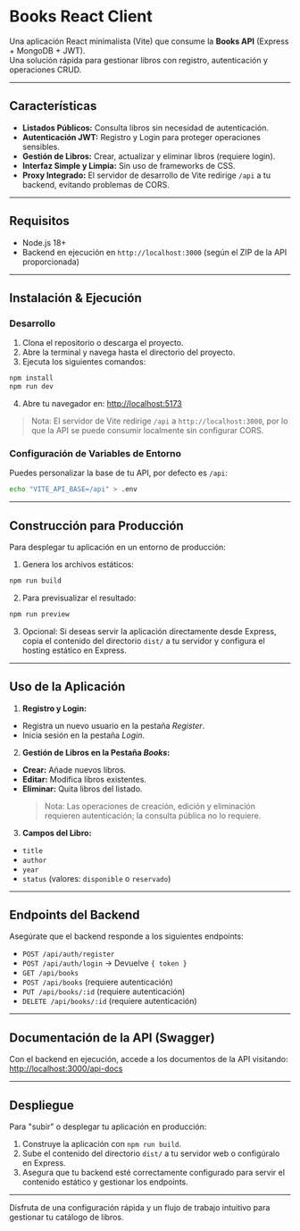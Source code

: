 # Books React Client

Una aplicación React minimalista (Vite) que consume la **Books API** (Express + MongoDB + JWT).  
Una solución rápida para gestionar libros con registro, autenticación y operaciones CRUD.

---

## Características

- **Listados Públicos:** Consulta libros sin necesidad de autenticación.
- **Autenticación JWT:** Registro y Login para proteger operaciones sensibles.
- **Gestión de Libros:** Crear, actualizar y eliminar libros (requiere login).
- **Interfaz Simple y Limpia:** Sin uso de frameworks de CSS.
- **Proxy Integrado:** El servidor de desarrollo de Vite redirige `/api` a tu backend, evitando problemas de CORS.

---

## Requisitos

- Node.js 18+
- Backend en ejecución en `http://localhost:3000` (según el ZIP de la API proporcionada)

---

## Instalación & Ejecución

### Desarrollo

1. Clona el repositorio o descarga el proyecto.
2. Abre la terminal y navega hasta el directorio del proyecto.
3. Ejecuta los siguientes comandos:

  ```bash
  npm install
  npm run dev
  ```

4. Abre tu navegador en: [http://localhost:5173](http://localhost:5173)

  > Nota: El servidor de Vite redirige `/api` a `http://localhost:3000`, por lo que la API se puede consumir localmente sin configurar CORS.

### Configuración de Variables de Entorno

Puedes personalizar la base de tu API, por defecto es `/api`:

```bash
echo "VITE_API_BASE=/api" > .env
```

---

## Construcción para Producción

Para desplegar tu aplicación en un entorno de producción:

1. Genera los archivos estáticos:

  ```bash
  npm run build
  ```

2. Para previsualizar el resultado:

  ```bash
  npm run preview
  ```

3. Opcional: Si deseas servir la aplicación directamente desde Express, copia el contenido del directorio `dist/` a tu servidor y configura el hosting estático en Express.

---

## Uso de la Aplicación

1. **Registro y Login:**
  - Registra un nuevo usuario en la pestaña *Register*.
  - Inicia sesión en la pestaña *Login*.

2. **Gestión de Libros en la Pestaña *Books*:**
  - **Crear:** Añade nuevos libros.
  - **Editar:** Modifica libros existentes.
  - **Eliminar:** Quita libros del listado.  
    > Nota: Las operaciones de creación, edición y eliminación requieren autenticación; la consulta pública no lo requiere.

3. **Campos del Libro:**
  - `title`
  - `author`
  - `year`
  - `status` (valores: `disponible` o `reservado`)

---

## Endpoints del Backend

Asegúrate que el backend responde a los siguientes endpoints:

- `POST /api/auth/register`
- `POST /api/auth/login` → Devuelve `{ token }`
- `GET /api/books`
- `POST /api/books` (requiere autenticación)
- `PUT /api/books/:id` (requiere autenticación)
- `DELETE /api/books/:id` (requiere autenticación)

---

## Documentación de la API (Swagger)

Con el backend en ejecución, accede a los documentos de la API visitando:  
[http://localhost:3000/api-docs](http://localhost:3000/api-docs)

---

## Despliegue

Para "subir" o desplegar tu aplicación en producción:

1. Construye la aplicación con `npm run build`.
2. Sube el contenido del directorio `dist/` a tu servidor web o configúralo en Express.
3. Asegura que tu backend esté correctamente configurado para servir el contenido estático y gestionar los endpoints.

---

Disfruta de una configuración rápida y un flujo de trabajo intuitivo para gestionar tu catálogo de libros.
